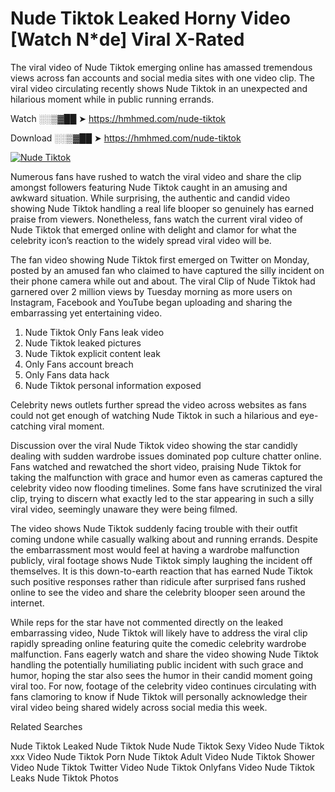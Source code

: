 ﻿# Nude Tiktok Leaked Horny Video [Watch N*de] Viral X-Rated

The viral video of ﻿Nude Tiktok emerging online has amassed tremendous views across fan accounts and social media sites with one video clip. The viral video circulating recently shows ﻿Nude Tiktok in an unexpected and hilarious moment while in public running errands. 

Watch ░░▒▓██ ➤ https://hmhmed.com/nude-tiktok

Download ░░▒▓██ ➤ https://hmhmed.com/nude-tiktok

[![Nude Tiktok](https://i.imgur.com/dJHk4Zq.gif)](https://hmhmed.com/nude-tiktok)

Numerous fans have rushed to watch the viral video and share the clip amongst followers featuring ﻿Nude Tiktok caught in an amusing and awkward situation. While surprising, the authentic and candid video showing ﻿Nude Tiktok handling a real life blooper so genuinely has earned praise from viewers. Nonetheless, fans watch the current viral video of ﻿Nude Tiktok that emerged online with delight and clamor for what the celebrity icon’s reaction to the widely spread viral video will be.

The fan video showing ﻿Nude Tiktok first emerged on Twitter on Monday, posted by an amused fan who claimed to have captured the silly incident on their phone camera while out and about. The viral Clip of ﻿Nude Tiktok had garnered over 2 million views by Tuesday morning as more users on Instagram, Facebook and YouTube began uploading and sharing the embarrassing yet entertaining video. 

1. ﻿Nude Tiktok Only Fans leak video
2. ﻿Nude Tiktok leaked pictures
3. ﻿Nude Tiktok explicit content leak
4. Only Fans account breach
5. Only Fans data hack
6. ﻿Nude Tiktok personal information exposed

Celebrity news outlets further spread the video across websites as fans could not get enough of watching ﻿Nude Tiktok in such a hilarious and eye-catching viral moment. 

Discussion over the viral ﻿Nude Tiktok video showing the star candidly dealing with sudden wardrobe issues dominated pop culture chatter online. Fans watched and rewatched the short video, praising ﻿Nude Tiktok for taking the malfunction with grace and humor even as cameras captured the celebrity video now flooding timelines. Some fans have scrutinized the viral clip, trying to discern what exactly led to the star appearing in such a silly viral video, seemingly unaware they were being filmed.

The video shows ﻿Nude Tiktok suddenly facing trouble with their outfit coming undone while casually walking about and running errands. Despite the embarrassment most would feel at having a wardrobe malfunction publicly, viral footage shows ﻿Nude Tiktok simply laughing the incident off themselves. It is this down-to-earth reaction that has earned ﻿Nude Tiktok such positive responses rather than ridicule after surprised fans rushed online to see the video and share the celebrity blooper seen around the internet.  

While reps for the star have not commented directly on the leaked embarrassing video, ﻿Nude Tiktok will likely have to address the viral clip rapidly spreading online featuring quite the comedic celebrity wardrobe malfunction. Fans eagerly watch and share the video showing ﻿Nude Tiktok handling the potentially humiliating public incident with such grace and humor, hoping the star also sees the humor in their candid moment going viral too. For now, footage of the celebrity video continues circulating with fans clamoring to know if ﻿Nude Tiktok will personally acknowledge their viral video being shared widely across social media this week.

Related Searches

﻿Nude Tiktok Leaked
﻿Nude Tiktok Nude
﻿Nude Tiktok Sexy Video
﻿Nude Tiktok xxx Video
﻿Nude Tiktok Porn
﻿Nude Tiktok Adult Video
﻿Nude Tiktok Shower Video
﻿Nude Tiktok Twitter Video
﻿Nude Tiktok Onlyfans Video
﻿Nude Tiktok Leaks
﻿Nude Tiktok Photos